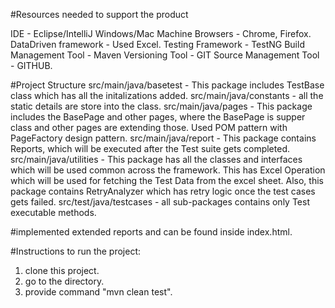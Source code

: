 #Resources needed to support the product

IDE - Eclipse/IntelliJ
Windows/Mac Machine
Browsers - Chrome, Firefox.
DataDriven framework - Used Excel.
Testing Framework - TestNG
Build Management Tool - Maven
Versioning Tool - GIT
Source Management Tool - GITHUB. 


#Project Structure
src/main/java/basetest - This package includes TestBase class which has all the initalizations added.
src/main/java/constants - all the static details are store into the class.
src/main/java/pages - This package includes the BasePage and other pages, 
where the BasePage is supper class and other pages are extending those.
Used POM pattern with PageFactory design pattern.
src/main/java/report - This package contains Reports, which will be executed after the Test suite gets completed.
src/main/java/utilities - This package has all the classes and interfaces which will be used common across the framework.
This has Excel Operation which will be used for fetching the Test Data from the excel sheet.
Also, this package contains RetryAnalyzer which has retry logic once the test cases gets failed.
src/test/java/testcases - all sub-packages contains only Test executable methods.

#implemented extended reports and can be found inside index.html.

#Instructions to run the project:
1) clone this project. 
2) go to the directory. 
3) provide command "mvn clean test".
